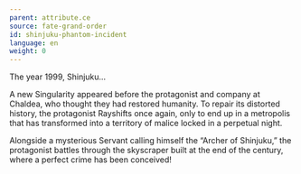 ```yaml
---
parent: attribute.ce
source: fate-grand-order
id: shinjuku-phantom-incident
language: en
weight: 0
---
```


The year 1999, Shinjuku…

A new Singularity appeared before the protagonist and company at Chaldea, who thought they had restored humanity. To repair its distorted history, the protagonist Rayshifts once again, only to end up in a metropolis that has transformed into a territory of malice locked in a perpetual night.

Alongside a mysterious Servant calling himself the “Archer of Shinjuku,” the protagonist battles through the skyscraper built at the end of the century, where a perfect crime has been conceived!
